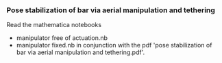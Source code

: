 ### Pose stabilization of bar via aerial manipulation and tethering

Read the mathematica notebooks
- manipulator free of actuation.nb
- manipulator fixed.nb
in conjunction with the pdf 'pose stabilization of bar via aerial manipulation and tethering.pdf'.